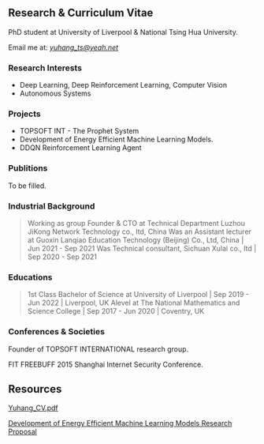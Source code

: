## Research & Curriculum Vitae

PhD student at University of Liverpool & National Tsing Hua University.

Email me at: *yuhang_ts@yeah.net*

### Research Interests

- Deep Learning, Deep Reinforcement Learning, Computer Vision
- Autonomous Systems

### Projects

- TOPSOFT INT - The Prophet System
- Development of Energy Efficient Machine Learning Models. 
- DDQN Reinforcement Learning Agent

### Publitions

To be filled.

### Industrial Background

> Working as group Founder & CTO at Technical Department Luzhou JiKong Network Technology co., ltd, China
> Was an Assistant lecturer at Guoxin Lanqiao Education Technology (Beijing) Co., Ltd, China | Jun 2021 - Sep 2021
> Was Technical consultant, Sichuan Xulai co., ltd | Sep 2020 - Sep 2021

### Educations

> 1st Class Bachelor of Science at University of Liverpool | Sep 2019 - Jun 2022 | Liverpool, UK
> Alevel at The National Mathematics and Science College | Sep 2017 - Jun 2020 | Coventry, UK

### Conferences & Societies

Founder of TOPSOFT INTERNATIONAL research group.

FIT FREEBUFF 2015 Shanghai Internet Security Conference.

## Resources

[Yuhang_CV.pdf](https://prophetsrc-1305001068.cos.ap-chengdu.myqcloud.com/YuhangSong_CV.pdf)


[Development of Energy Efficient Machine Learning Models Research Proposal](https://prophetsrc-1305001068.cos.ap-chengdu.myqcloud.com/PhD%20Research%20Proposal.pdf)
